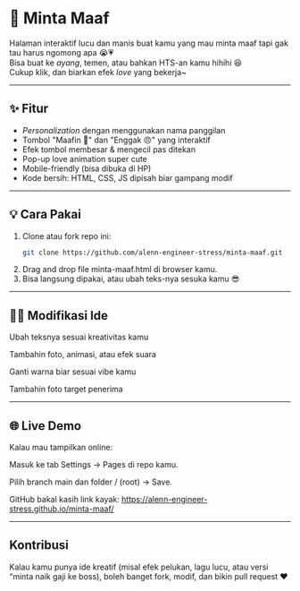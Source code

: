 # 💖 Minta Maaf

Halaman interaktif lucu dan manis buat kamu yang mau minta maaf tapi gak tau harus ngomong apa 😭💗  
Bisa buat ke *ayang*, temen, atau bahkan HTS-an kamu hihihi 😆  
Cukup klik, dan biarkan efek *love* yang bekerja~  

---

## ✨ Fitur
- *Personalization* dengan menggunakan nama panggilan
- Tombol "Maafin 💖" dan "Enggak 😠" yang interaktif  
- Efek tombol membesar & mengecil pas ditekan  
- Pop-up love animation super cute  
- Mobile-friendly (bisa dibuka di HP)  
- Kode bersih: HTML, CSS, JS dipisah biar gampang modif  

---

## 💡 Cara Pakai
1. Clone atau fork repo ini:
   ```bash
   git clone https://github.com/alenn-engineer-stress/minta-maaf.git
2. Drag and drop file minta-maaf.html di browser kamu.
3. Bisa langsung dipakai, atau ubah teks-nya sesuka kamu 😎

---

## 🧑‍💻 Modifikasi Ide

Ubah teksnya sesuai kreativitas kamu

Tambahin foto, animasi, atau efek suara

Ganti warna biar sesuai vibe kamu

Tambahin foto target penerima

---

## 🌐 Live Demo

Kalau mau tampilkan online:

Masuk ke tab Settings → Pages di repo kamu.

Pilih branch main dan folder / (root) → Save.

GitHub bakal kasih link kayak: https://alenn-engineer-stress.github.io/minta-maaf/

---

## Kontribusi

Kalau kamu punya ide kreatif (misal efek pelukan, lagu lucu, atau versi “minta naik gaji ke boss),
boleh banget fork, modif, dan bikin pull request ❤️
